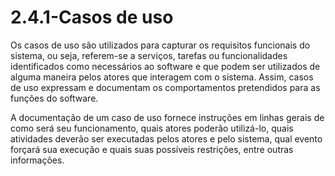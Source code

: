 # 2.4.1-Casos de uso

Os casos de uso são utilizados para capturar os requisitos funcionais do sistema, ou seja, referem-se a serviços, tarefas ou funcionalidades identificados como necessários ao software e que podem ser utilizados de alguma maneira pelos atores que interagem com o sistema. Assim, casos de uso expressam e documentam os comportamentos pretendidos para as funções do software.

A documentação de um caso de uso fornece instruções em linhas gerais de como será seu funcionamento, quais atores poderão utilizá-lo, quais atividades deverão ser executadas pelos atores e pelo sistema, qual evento forçará sua execução e quais suas possíveis restrições, entre outras informações.
